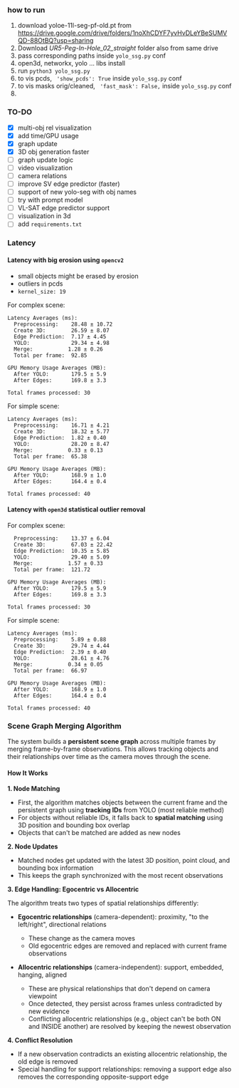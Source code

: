 ### how to run
1. download yoloe-11l-seg-pf-old.pt from https://drive.google.com/drive/folders/1noXhCDYF7yvHvDLeYBeSUMVQD-88OtBQ?usp=sharing
2. Download *UR5-Peg-In-Hole_02_straight* folder also from same drive
3. pass corresponding paths inside `yolo_ssg.py` conf
2. open3d, networkx, yolo ... libs install
3. run `python3 yolo_ssg.py`
4. to vis pcds, ``` 'show_pcds': True``` inside `yolo_ssg.py` conf
5. to vis masks orig/cleaned, ``` 'fast_mask': False,``` inside `yolo_ssg.py` conf
6. 


### TO-DO
- [x] multi-obj rel visualization
- [x] add time/GPU usage
- [x] graph update
- [x] 3D obj generation faster
- [ ] graph update logic
- [ ] video visualization
- [ ] camera relations
- [ ] improve SV edge predictor (faster)
- [ ] support of new yolo-seg with obj names
- [ ] try with prompt model
- [ ] VL-SAT edge predictor support
- [ ] visualization in 3d
- [ ] add `requirements.txt`

### Latency

#### Latency with big erosion using `opencv2`
* small objects might be erased by erosion
* outliers in pcds
* `kernel_size: 19`

For complex scene:
```
Latency Averages (ms):
  Preprocessing:    28.48 ± 10.72
  Create 3D:        26.59 ± 8.07
  Edge Prediction:  7.17 ± 4.45
  YOLO:             29.34 ± 4.98
  Merge:           1.28 ± 0.26
  Total per frame:  92.85

GPU Memory Usage Averages (MB):
  After YOLO:       179.5 ± 5.9
  After Edges:      169.8 ± 3.3

Total frames processed: 30
```

For simple scene:
```
Latency Averages (ms):
  Preprocessing:    16.71 ± 4.21
  Create 3D:        18.32 ± 5.77
  Edge Prediction:  1.82 ± 0.40
  YOLO:             28.20 ± 8.47
  Merge:           0.33 ± 0.13
  Total per frame:  65.38

GPU Memory Usage Averages (MB):
  After YOLO:       168.9 ± 1.0
  After Edges:      164.4 ± 0.4

Total frames processed: 40
```

#### Latency with `open3d` statistical outlier removal
For complex scene:
```Latency Averages (ms):
  Preprocessing:    13.37 ± 6.04
  Create 3D:        67.03 ± 22.42
  Edge Prediction:  10.35 ± 5.85
  YOLO:             29.40 ± 5.09
  Merge:           1.57 ± 0.33
  Total per frame:  121.72

GPU Memory Usage Averages (MB):
  After YOLO:       179.5 ± 5.9
  After Edges:      169.8 ± 3.3

Total frames processed: 30
```

For simple scene:
```
Latency Averages (ms):
  Preprocessing:    5.89 ± 0.88
  Create 3D:        29.74 ± 4.44
  Edge Prediction:  2.39 ± 0.40
  YOLO:             28.61 ± 4.76
  Merge:           0.34 ± 0.05
  Total per frame:  66.97

GPU Memory Usage Averages (MB):
  After YOLO:       168.9 ± 1.0
  After Edges:      164.4 ± 0.4

Total frames processed: 40
```

### Scene Graph Merging Algorithm

The system builds a **persistent scene graph** across multiple frames by merging frame-by-frame observations. This allows tracking objects and their relationships over time as the camera moves through the scene.

#### How It Works

**1. Node Matching**
- First, the algorithm matches objects between the current frame and the persistent graph using **tracking IDs** from YOLO (most reliable method)
- For objects without reliable IDs, it falls back to **spatial matching** using 3D position and bounding box overlap
- Objects that can't be matched are added as new nodes

**2. Node Updates**
- Matched nodes get updated with the latest 3D position, point cloud, and bounding box information
- This keeps the graph synchronized with the most recent observations

**3. Edge Handling: Egocentric vs Allocentric**

The algorithm treats two types of spatial relationships differently:

- **Egocentric relationships** (camera-dependent): proximity, "to the left/right", directional relations
  - These change as the camera moves
  - Old egocentric edges are removed and replaced with current frame observations
  
- **Allocentric relationships** (camera-independent): support, embedded, hanging, aligned
  - These are physical relationships that don't depend on camera viewpoint
  - Once detected, they persist across frames unless contradicted by new evidence
  - Conflicting allocentric relationships (e.g., object can't be both ON and INSIDE another) are resolved by keeping the newest observation

**4. Conflict Resolution**
- If a new observation contradicts an existing allocentric relationship, the old edge is removed
- Special handling for support relationships: removing a support edge also removes the corresponding opposite-support edge
